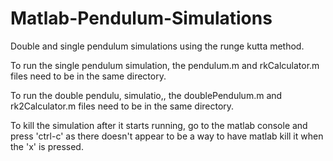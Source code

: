 # Matlab-Pendulum-Simulations
Double and single pendulum simulations using the runge kutta method.

To run the single pendulum simulation, the pendulum.m and rkCalculator.m files need to be in the same directory.

To run the double pendulu, simulatio,, the doublePendulum.m and rk2Calculator.m files need to be in the same directory.

To kill the simulation after it starts running, go to the matlab console and press 'ctrl-c' as there doesn't appear to be a way to have matlab kill it when the 'x' is pressed.

